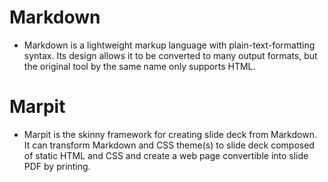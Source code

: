 # Markdown

- Markdown is a lightweight markup language with plain-text-formatting syntax. Its design allows it to be converted to many output formats, but the original tool by the same name only supports HTML.

# Marpit 

- Marpit is the skinny framework for creating slide deck from Markdown. It can transform Markdown and CSS theme(s) to slide deck composed of static HTML and CSS and create a web page convertible into slide PDF by printing.
